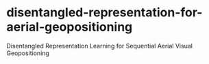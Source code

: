 # disentangled-representation-for-aerial-geopositioning
Disentangled Representation Learning for Sequential Aerial Visual Geopositioning
